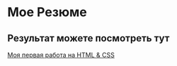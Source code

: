 # Мое Резюме

## Результат можете посмотреть тут

[Моя первая работа на HTML & CSS](https://milana888a.github.io/resume/#)
